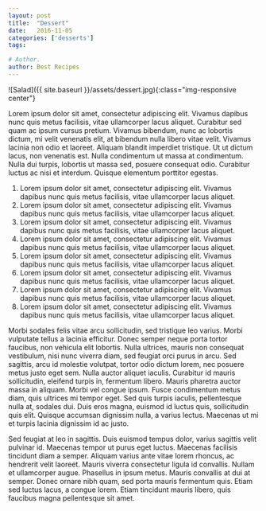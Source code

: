 ```yaml
---
layout: post
title:  "Dessert"
date:   2016-11-05
categories: ['desserts']
tags: 

# Author.
author: Best Recipes
---
```

![Salad]({{ site.baseurl }}/assets/dessert.jpg){:class="img-responsive center"}

Lorem ipsum dolor sit amet, consectetur adipiscing elit. Vivamus dapibus nunc quis metus facilisis, vitae ullamcorper lacus aliquet. Curabitur sed quam ac ipsum cursus pretium. Vivamus bibendum, nunc ac lobortis dictum, mi velit venenatis elit, at bibendum nulla libero vitae velit. Vivamus lacinia non odio et laoreet. <!-- more -->	 Aliquam blandit imperdiet tristique. Ut ut dictum lacus, non venenatis est. Nulla condimentum ut massa at condimentum. Nulla dui turpis, lobortis ut massa sed, posuere consequat odio. Curabitur luctus ac nisi et interdum. Quisque elementum porttitor egestas.

1. Lorem ipsum dolor sit amet, consectetur adipiscing elit. Vivamus dapibus nunc quis metus facilisis, vitae ullamcorper lacus aliquet. 
1. Lorem ipsum dolor sit amet, consectetur adipiscing elit. Vivamus dapibus nunc quis metus facilisis, vitae ullamcorper lacus aliquet. 
1. Lorem ipsum dolor sit amet, consectetur adipiscing elit. Vivamus dapibus nunc quis metus facilisis, vitae ullamcorper lacus aliquet. 
1. Lorem ipsum dolor sit amet, consectetur adipiscing elit. Vivamus dapibus nunc quis metus facilisis, vitae ullamcorper lacus aliquet. 
1. Lorem ipsum dolor sit amet, consectetur adipiscing elit. Vivamus dapibus nunc quis metus facilisis, vitae ullamcorper lacus aliquet. 
1. Lorem ipsum dolor sit amet, consectetur adipiscing elit. Vivamus dapibus nunc quis metus facilisis, vitae ullamcorper lacus aliquet. 
1. Lorem ipsum dolor sit amet, consectetur adipiscing elit. Vivamus dapibus nunc quis metus facilisis, vitae ullamcorper lacus aliquet. 
1. Lorem ipsum dolor sit amet, consectetur adipiscing elit. Vivamus dapibus nunc quis metus facilisis, vitae ullamcorper lacus aliquet. 

<!-- more -->	

Morbi sodales felis vitae arcu sollicitudin, sed tristique leo varius. Morbi vulputate tellus a lacinia efficitur. Donec semper neque porta tortor faucibus, non vehicula elit lobortis. Nulla ultrices, mauris non consequat vestibulum, nisi nunc viverra diam, sed feugiat orci purus in arcu. Sed sagittis, arcu id molestie volutpat, tortor odio dictum lorem, nec posuere metus justo eget sem. Nulla auctor aliquet iaculis. Curabitur id mauris sollicitudin, eleifend turpis in, fermentum libero. Mauris pharetra auctor massa in aliquam. Morbi vel congue ipsum. Fusce condimentum metus diam, quis ultrices mi tempor eget. Sed quis turpis iaculis, pellentesque nulla at, sodales dui. Duis eros magna, euismod id luctus quis, sollicitudin quis elit. Quisque accumsan dignissim nulla, a varius lectus. Maecenas ut mi et turpis lacinia dignissim id ac justo.

Sed feugiat at leo in sagittis. Duis euismod tempus dolor, varius sagittis velit pulvinar id. Maecenas tempor ut purus eget luctus. Maecenas facilisis tincidunt diam a semper. Aliquam varius ante vitae lorem rhoncus, ac hendrerit velit laoreet. Mauris viverra consectetur ligula id convallis. Nullam et ullamcorper augue. Phasellus in ipsum metus. Mauris convallis at dui at semper. Donec ornare nibh quam, sed porta mauris fermentum quis. Etiam sed luctus lacus, a congue lorem. Etiam tincidunt mauris libero, quis faucibus magna pellentesque sit amet.